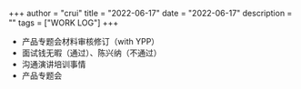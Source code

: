 +++
author = "crui"
title = "2022-06-17"
date = "2022-06-17"
description = ""
tags = ["WORK LOG"]
+++

- 产品专题会材料审核修订（with YPP）
- 面试钱无暇（通过）、陈兴纳（不通过）
- 沟通演讲培训事情
- 产品专题会